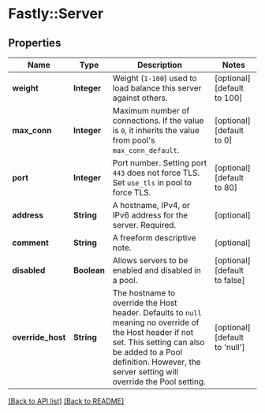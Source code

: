 # Fastly::Server

## Properties

| Name | Type | Description | Notes |
| ---- | ---- | ----------- | ----- |
| **weight** | **Integer** | Weight (`1-100`) used to load balance this server against others. | [optional][default to 100] |
| **max_conn** | **Integer** | Maximum number of connections. If the value is `0`, it inherits the value from pool&#39;s `max_conn_default`. | [optional][default to 0] |
| **port** | **Integer** | Port number. Setting port `443` does not force TLS. Set `use_tls` in pool to force TLS. | [optional][default to 80] |
| **address** | **String** | A hostname, IPv4, or IPv6 address for the server. Required. | [optional] |
| **comment** | **String** | A freeform descriptive note. | [optional] |
| **disabled** | **Boolean** | Allows servers to be enabled and disabled in a pool. | [optional][default to false] |
| **override_host** | **String** | The hostname to override the Host header. Defaults to `null` meaning no override of the Host header if not set. This setting can also be added to a Pool definition. However, the server setting will override the Pool setting. | [optional][default to &#39;null&#39;] |

[[Back to API list]](../../README.md#endpoints) [[Back to README]](../../README.md)

